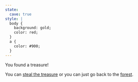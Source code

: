 ```yaml
---
state:
  cave: true
style: |
  body {
    background: gold;
    color: red;
  }
  a {
    color: #900;
  }
---
```


You found a treasure!

You can [steal the treasure](steal) or you can just go back to the [forest](forest).